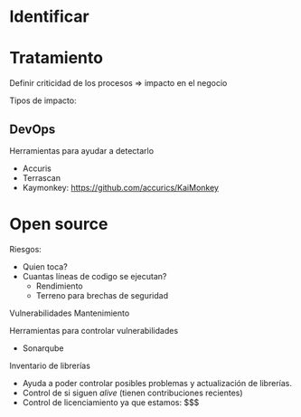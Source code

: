 # Identificar

# Tratamiento
Definir criticidad de los procesos => impacto en el negocio

Tipos de impacto:


## DevOps

Herramientas para ayudar a detectarlo
- Accuris
- Terrascan
- Kaymonkey: https://github.com/accurics/KaiMonkey

# Open source

Riesgos:
- Quien toca?
- Cuantas líneas de codigo se ejecutan?
    - Rendimiento
    - Terreno para brechas de seguridad

Vulnerabilidades
Mantenimiento

Herramientas para controlar vulnerabilidades
- Sonarqube

Inventario de librerías
- Ayuda a poder controlar posibles problemas y actualización de librerías.
- Control de si siguen _alive_ (tienen contribuciones recientes) 
- Control de licenciamiento ya que estamos: $$$